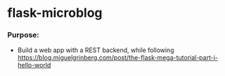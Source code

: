# flask-microblog

### Purpose:
- Build a web app with a REST backend, while following https://blog.miguelgrinberg.com/post/the-flask-mega-tutorial-part-i-hello-world